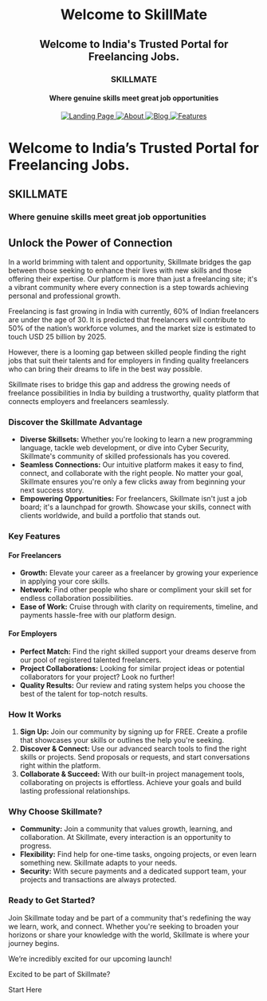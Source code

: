 <h1 align="center">Welcome to SkillMate</h1>

<h2 align="center">Welcome to India's Trusted Portal for Freelancing Jobs.</h2>

<h3 align="center">SKILLMATE</h3>
<h4 align="center">Where genuine skills meet great job opportunities</h4>


<p align="center">
  <a href="1.LandingPage.md">
    <img src="https://img.shields.io/static/v1?label=&message=Landing%20Page&color=blueviolet&style=for-the-badge" alt="Landing Page">
  </a>
  <a href="2.About.md">
    <img src="https://img.shields.io/static/v1?label=&message=About&color=blueviolet&style=for-the-badge" alt="About">
  </a>
  <a href="3.Blog.md">
    <img src="https://img.shields.io/static/v1?label=&message=Blog&color=blueviolet&style=for-the-badge" alt="Blog">
  </a>
  <a href="4.Features.md">
    <img src="https://img.shields.io/static/v1?label=&message=Features&color=blueviolet&style=for-the-badge" alt="Features">
  </a>
</p>


# Welcome to India’s Trusted Portal for Freelancing Jobs.

## SKILLMATE
### Where genuine skills meet great job opportunities 


## Unlock the Power of Connection

In a world brimming with talent and opportunity, Skillmate bridges the gap between those seeking to enhance their lives with new skills and those offering their expertise. Our platform is more than just a freelancing site; it's a vibrant community where every connection is a step towards achieving personal and professional growth.

Freelancing is fast growing in India with currently, 60% of Indian freelancers are under the age of 30. It is predicted that freelancers will contribute to 50% of the nation’s workforce volumes, and the market size is estimated to touch USD 25 billion by 2025.

However, there is a looming gap between skilled people finding the right jobs that suit their talents and for employers in finding quality freelancers who can bring their dreams to life in the best way possible.

Skillmate rises to bridge this gap and address the growing needs of freelance possibilities in India by building a trustworthy, quality platform that connects employers and freelancers seamlessly.

### Discover the Skillmate Advantage

- **Diverse Skillsets:** Whether you're looking to learn a new programming language, tackle web development, or dive into Cyber Security, Skillmate's community of skilled professionals has you covered.
- **Seamless Connections:** Our intuitive platform makes it easy to find, connect, and collaborate with the right people. No matter your goal, Skillmate ensures you're only a few clicks away from beginning your next success story.
- **Empowering Opportunities:** For freelancers, Skillmate isn't just a job board; it's a launchpad for growth. Showcase your skills, connect with clients worldwide, and build a portfolio that stands out.

### Key Features

#### For Freelancers

- **Growth:** Elevate your career as a freelancer by growing your experience in applying your core skills.
- **Network:** Find other people who share or compliment your skill set for endless collaboration possibilities.
- **Ease of Work:** Cruise through with clarity on requirements, timeline, and payments hassle-free with our platform design.

#### For Employers

- **Perfect Match:** Find the right skilled support your dreams deserve from our pool of registered talented freelancers.
- **Project Collaborations:** Looking for similar project ideas or potential collaborators for your project? Look no further!
- **Quality Results:** Our review and rating system helps you choose the best of the talent for top-notch results.

### How It Works

1. **Sign Up:** Join our community by signing up for FREE. Create a profile that showcases your skills or outlines the help you're seeking.
2. **Discover & Connect:** Use our advanced search tools to find the right skills or projects. Send proposals or requests, and start conversations right within the platform.
3. **Collaborate & Succeed:** With our built-in project management tools, collaborating on projects is effortless. Achieve your goals and build lasting professional relationships.

### Why Choose Skillmate?

- **Community:** Join a community that values growth, learning, and collaboration. At Skillmate, every interaction is an opportunity to progress.
- **Flexibility:** Find help for one-time tasks, ongoing projects, or even learn something new. Skillmate adapts to your needs.
- **Security:** With secure payments and a dedicated support team, your projects and transactions are always protected.

### Ready to Get Started?

Join Skillmate today and be part of a community that's redefining the way we learn, work, and connect. Whether you're seeking to broaden your horizons or share your knowledge with the world, Skillmate is where your journey begins.

We’re incredibly excited for our upcoming launch!

Excited to be part of Skillmate? 

Start Here
